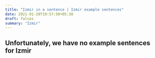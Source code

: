 ```yaml
---
title: "Izmir in a sentence | Izmir example sentences"
date: 2021-01-20T19:57:50+05:30
draft: falses
summary: "Izmir"
---
```

## Unfortunately, we have no example sentences for Izmir                 
